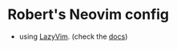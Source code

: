 # Robert's Neovim config

- using [LazyVim](https://github.com/LazyVim/LazyVim). (check the [docs](https://lazyvim.github.io/installation))
